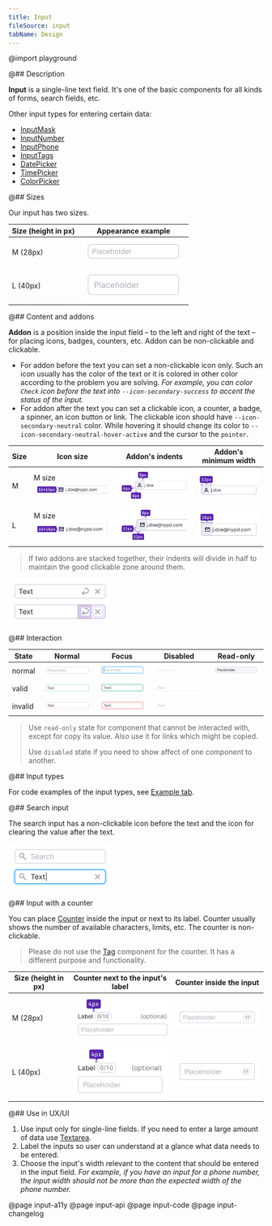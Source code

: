 ```yaml
---
title: Input
fileSource: input
tabName: Design
---
```


@import playground

@## Description

**Input** is a single-line text field. It's one of the basic components for all kinds of forms, search fields, etc.

Other input types for entering certain data:

- [InputMask](/components/input-mask/)
- [InputNumber](/components/input-number/)
- [InputPhone](/components/input-phone/)
- [InputTags](/components/input-tags/)
- [DatePicker](/components/date-picker)
- [TimePicker](/components/time-picker)
- [ColorPicker](/components/color-picker)

@## Sizes

Our input has two sizes.

| Size (height in px) | Appearance example                       |
| ------------------- | ---------------------------------------- |
| M (28px)            | ![input-m no-margin](static/input-m.png) |
| L (40px)            | ![input-l no-margin](static/input-l.png) |

@## Content and addons

**Addon** is a position inside the input field – to the left and right of the text – for placing icons, badges, counters, etc. Addon can be non-clickable and clickable.

- For addon before the text you can set a non-clickable icon only. Such an icon usually has the color of the text or it is colored in other color according to the problem you are solving. _For example, you can color `Check` icon before the text into `--icon-secondary-success` to accent the status of the input._
- For addon after the text you can set a clickable icon, a counter, a badge, a spinner, an icon button or link. The clickable icon should have `--icon-secondary-neutral` color. While hovering it should change its color to `--icon-secondary-neutral-hover-active` and the cursor to the `pointer`.

| Size | Icon size                                            | Addon's indents                                  | Addon's minimum width                          |
| ---- | ---------------------------------------------------- | ------------------------------------------------ | ---------------------------------------------- |
| M    | M size ![addon-m no-margin](static/addon-m-icon.png) | ![addon-m no-margin](static/addon-m-padding.png) | ![addon-m no-margin](static/addon-m-width.png) |
| L    | M size ![addon-l no-margin](static/addon-l-icon.png) | ![addon-l no-margin](static/addon-l-padding.png) | ![addon-l no-margin](static/addon-l-width.png) |

> If two addons are stacked together, their indents will divide in half to maintain the good clickable zone around them.

![padding-collapse](static/padding_collapse.png)

@## Interaction

| State   | Normal                                               | Focus                                                            | Disabled                                                               | Read-only                                              |
| ------- | ---------------------------------------------------- | ---------------------------------------------------------------- | ---------------------------------------------------------------------- | ------------------------------------------------------ |
| normal  | ![input-normal no-margin](static/input-normal.png)   | ![input-normal-focus no-margin](static/input-normal-focus.png)   | ![input-normal-disabled no-margin](static/input-normal-disabled.png)   | ![input-readonly no-margin](static/input-readonly.png) |
| valid   | ![input-valid no-margin](static/input-valid.png)     | ![input-valid-focus no-margin](static/input-valid-focus.png)     | ![input-valid-disabled no-margin](static/input-valid-disabled.png)     |                                                        |
| invalid | ![input-invalid no-margin](static/input-invalid.png) | ![input-invalid-focus no-margin](static/input-invalid-focus.png) | ![input-invalid-disabled no-margin](static/input-invalid-disabled.png) |                                                        |

> Use `read-only` state for component that cannot be interacted with, except for copy its value. Also use it for links which might be copied.
>
> Use `disabled` state if you need to show affect of one component to another.

@## Input types

For code examples of the input types, see [Example tab](/components/input/input-code).

@## Search input

The search input has a non-clickable icon before the text and the icon for clearing the value after the text.

![search input](static/search.png)

@## Input with a counter

You can place [Counter](/components/counter/) inside the input or next to its label. Counter usually shows the number of available characters, limits, etc. The counter is non-clickable.

> Please do not use the [Tag](/components/tag/) component for the counter. It has a different purpose and functionality.

| Size (height in px) | Counter next to the input's label           | Counter inside the input                       |
| ------------------- | ------------------------------------------- | ---------------------------------------------- |
| M (28px)            | ![input with counter](static/counter-M.png) | ![input with counter](static/counter-in-m.png) |
| L (40px)            | ![input with counter](static/counter-L.png) | ![input with counter](static/counter-in-l.png) |

@## Use in UX/UI

1. Use input only for single-line fields. If you need to enter a large amount of data use [Textarea](/components/textarea/).
2. Label the inputs so user can understand at a glance what data needs to be entered.
3. Choose the input's width relevant to the content that should be entered in the input field. _For example, if you have an input for a phone number, the input width should not be more than the expected width of the phone number._

@page input-a11y
@page input-api
@page input-code
@page input-changelog
